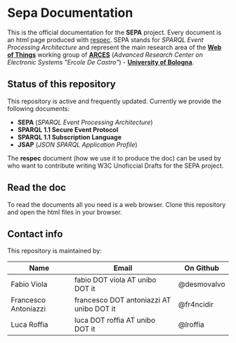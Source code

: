 # Sepa Documentation
This is the official documentation for the **SEPA** project. Every document is an html page produced with [respec](https://github.com/w3c/respec/wiki). SEPA stands for *SPARQL Event Processing Architecture* and represent the main research area of the [**Web of Things**](http://wot.arces.unibo.it) working group of [**ARCES**](http://www.arces.unibo.it) (*Advanced Research Center on Electronic Systems "Ercole De Castro"*) - [**University of Bologna**](http://www.unibo.it).

## Status of this repository
This repository is active and frequently updated. Currently we provide the following documents:

* **SEPA** (*SPARQL Event Processing Architecture*)
* **SPARQL 1.1 Secure Event Protocol**
* **SPARQL 1.1 Subscription Language**
* **JSAP** (*JSON SPARQL Application Profile*) 

The **respec** document (how we use it to produce the doc) can be used by who want to contribute writing W3C Unoficcial Drafts for the SEPA project.

## Read the doc
To read the documents all you need is a web browser. Clone this repository and open the html files in your browser.

## Contact info
This repository is maintained by:

Name | Email | On Github
---- | ----- | ---------
Fabio Viola | fabio DOT viola AT unibo DOT it | @desmovalvo
Francesco Antoniazzi | francesco DOT antoniazzi AT unibo DOT it | @fr4ncidir
Luca Roffia | luca DOT roffia AT unibo DOT it | @lroffia



